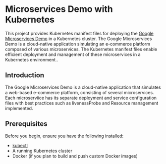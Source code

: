 # Microservices Demo with Kubernetes

This project provides Kubernetes manifest files for deploying the  [Google Microservices Demo](https://github.com/GoogleCloudPlatform/microservices-demo) in a Kubernetes cluster. The Google Microservices Demo is a cloud-native application simulating an e-commerce platform composed of various microservices. The Kubernetes manifest files enable efficient deployment and management of these microservices in a Kubernetes environment..

## Introduction

The Google Microservices Demo is a cloud-native application that simulates a web-based e-commerce platform, consisting of several microservices. Each microserviice has its separate deployment and service configuration files with best practices such as livenessProbe and Resource management implemented.


## Prerequisites

Before you begin, ensure you have the following installed:

- [kubectl](https://kubernetes.io/docs/tasks/tools/)
- A running Kubernetes cluster
- Docker (if you plan to build and push custom Docker images)